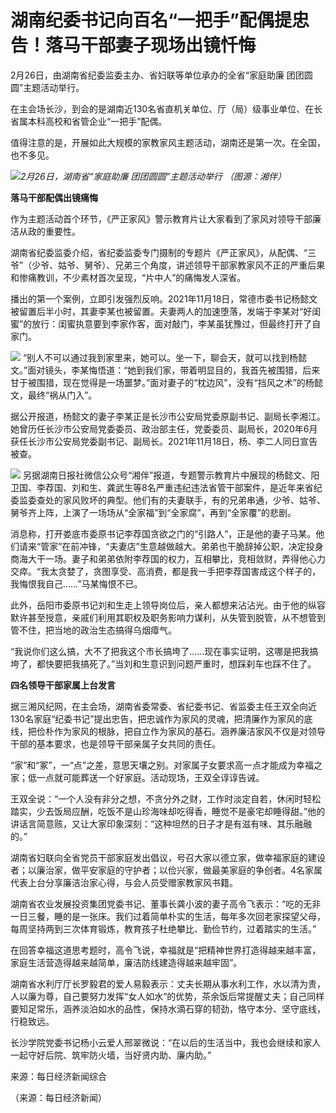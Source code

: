 # 湖南纪委书记向百名“一把手”配偶提忠告！落马干部妻子现场出镜忏悔

2月26日，由湖南省纪委监委主办、省妇联等单位承办的全省“家庭助廉 团团圆圆”主题活动举行。

在主会场长沙，到会的是湖南近130名省直机关单位、厅（局）级事业单位、在长省属本科高校和省管企业“一把手”配偶。

值得注意的是，开展如此大规模的家教家风主题活动，湖南还是第一次。在全国，也不多见。

![](https://inews.gtimg.com/newsapp_bt/0/15696279383/1000)_2月26日，湖南省“家庭助廉
团团圆圆”主题活动举行 （图源：湘伴）_

**落马干部配偶出镜痛悔**

作为主题活动首个环节，《严正家风》警示教育片让大家看到了家风对领导干部廉洁从政的重要性。

湖南省纪委监委介绍，省纪委监委专门摄制的专题片《严正家风》，从配偶、“三爷”（少爷、姑爷、舅爷）、兄弟三个角度，讲述领导干部家教家风不正的严重后果和惨痛教训，不少素材首次呈现，“片中人”的痛悔发人深省。

播出的第一个案例，立即引发强烈反响。2021年11月18日，常德市委书记杨懿文被留置后半小时，其妻李某也被留置。夫妻两人的加速堕落，发端于李某对“好闺蜜”的放行：闺蜜执意要到李家作客，面对敲门，李某虽犹豫过，但最终打开了自家门。

![](https://inews.gtimg.com/newsapp_bt/0/15696279387/1000)
“别人不可以通过我到家里来，她可以。坐一下，聊会天，就可以找到杨懿文。”面对镜头，李某悔悟道：“她到我们家，带着明显目的，我首先被围猎，后来甘于被围猎，现在觉得是一场噩梦。”面对妻子的“枕边风”，没有“挡风之术”的杨懿文，最终“祸从门入”。

据公开报道，杨懿文的妻子李某正是长沙市公安局党委原副书记、副局长李湘江。她曾历任长沙市公安局党委委员、政治部主任，党委委员、副局长，2020年6月获任长沙市公安局党委副书记、副局长。2021年11月18日，杨、李二人同日宣告被查。

![](https://inews.gtimg.com/newsapp_bt/0/15696279395/1000)
另据湖南日报社微信公众号“湘伴”报道，专题警示教育片中展现的杨懿文、阳卫国、李荐国、刘和生、龚武生等8名严重违纪违法省管干部案件，是近年来省纪委监委查处的家风败坏的典型。他们有的夫妻联手，有的兄弟串通，少爷、姑爷、舅爷齐上阵，上演了一场场从“全家福”到“全家腐”，再到“全家覆”的悲剧。

消息称，打开娄底市委原书记李荐国贪欲之门的“引路人”，正是他的妻子马某。他们请来“管家”在前冲锋，“夫妻店”生意越做越大。弟弟也干脆辞掉公职，决定投身商海大干一场。妻子和弟弟依附李荐国的权力，互相攀比，竞相敛财，弄得他心力交瘁。“我太贪婪了，贪图享受、高消费，都是我一手把李荐国害成这个样子的，我悔恨我自己……”马某悔恨不已。

此外，岳阳市委原书记刘和生走上领导岗位后，亲人都想来沾沾光。由于他的纵容默许甚至授意，亲戚们利用其职权及职务影响力谋利，从失管到脱管，从不想管到管不住，把当地的政治生态搞得乌烟瘴气。

“我说你们这么搞，大不了把我这个市长搞垮了……现在事实证明，这哪是把我搞垮了，都快要把我搞死了。”当刘和生意识到问题严重时，想踩刹车也踩不住了。

**四名领导干部家属上台发言**

据三湘风纪网，在主会场，湖南省委常委、省纪委书记、省监委主任王双全向近130名家庭“纪委书记”提出忠告，把忠诚作为家风的灵魂，把清廉作为家风的底线，把俭朴作为家风的根脉，把自立作为家风的基石。涵养廉洁家风不仅是对领导干部的基本要求，也是领导干部亲属子女共同的责任。

“家”和“冢”，一“点”之差，意思天壤之别。对家属子女要求高一点才能成为幸福之家；低一点就可能葬送一个好家庭。活动现场，王双全谆谆告诫。

王双全说：“一个人没有非分之想，不贪分外之财，工作时淡定自若，休闲时轻松踏实，少去饭局应酬，吃饭不是山珍海味却吃得香，睡觉不是豪宅却睡得甜。”他的讲话言简意赅，又让大家印象深刻：“这种坦然的日子才是有滋有味、其乐融融的。”

湖南省妇联向全省党员干部家庭发出倡议，号召大家以德立家，做幸福家庭的建设者；以廉治家，做平安家庭的守护者；以俭兴家，做最美家庭的争创者。4名家属代表上台分享廉洁治家心得，与会人员受赠家教家风书籍。

湖南省农业发展投资集团党委书记、董事长龚小波的妻子高令飞表示：“吃的无非一日三餐，睡的是一张床。我们过着简单朴实的生活，每年多次回老家探望父母，每周坚持两到三次体育锻炼，教育孩子杜绝攀比、勤俭节约，过着踏实的生活。”

在回答幸福这道思考题时，高令飞说，幸福就是“把精神世界打造得越来越丰富，家庭生活营造得越来越简单，廉洁防线建造得越来越牢固”。

湖南省水利厅厅长罗毅君的爱人易毅表示：丈夫长期从事水利工作，水以清为贵，人以廉为尊，自己要努力发挥“女人如水”的优势，茶余饭后常提醒丈夫；自己同样要知足常乐，涵养淡泊如水的品性，保持水滴石穿的韧劲，恪守本分、坚守底线，行稳致远。

长沙学院党委书记杨小云爱人邢翠微说：“在以后的生活当中，我也会继续和家人一起守好后院、筑牢防火墙，当好贤内助、廉内助。”

来源：每日经济新闻综合

（来源：每日经济新闻）

